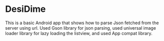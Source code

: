 DesiDime
========

This is a basic Android app that shows how to parse Json fetched from the server using url. Used Gson library for json parsing, used universal image loader library for lazy loading the listview, and used App compat library.
